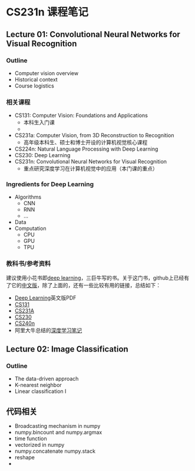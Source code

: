 # CS231n 课程笔记

## Lecture 01: Convolutional Neural Networks for Visual Recognition

### Outline

* Computer vision overview 
* Historical context 
* Course logistics

### 相关课程

* CS131: Computer Vision: Foundations and Applications
	* 本科生入门课
	* 
* CS231a: Computer Vision, from 3D Reconstruction to Recognition
	* 高年级本科生、硕士和博士开设的计算机视觉核心课程
* CS224n: Natural Language Processing with Deep Learning
* CS230: Deep Learning
* CS231n: Convolutional Neural Networks for Visual Recognition
	* 重点研究深度学习在计算机视觉中的应用（本门课的重点）

### Ingredients for Deep Learning

* Algorithms
	* CNN
	* RNN
	* ...
* Data
* Computation
	* CPU
	* GPU
	* TPU

### 教科书/参考资料
建议使用小花书即[deep learning][1]，三巨牛写的书。关于这门书，github上已经有了它的[中文版][2]，除了上面的，还有一些比较有用的链接，总结如下：

* [Deep Learning][3]英文版PDF
* [CS131][4]
* [CS231A][5]
* [CS230][6]
* [CS240n][7]
* 阿里大牛总结的[深度学习笔记][8]

[1]: http://www.deeplearningbook.org
[2]: https://github.com/exacity/deeplearningbook-chinese
[3]: https://github.com/janishar/mit-deep-learning-book-pdf
[4]: http://vision.stanford.edu/teaching/cs131_fall1819/index.html
[5]: http://web.stanford.edu/class/cs231a/
[6]: http://cs230.stanford.edu/
[7]: https://web.stanford.edu/class/cs224n/
[8]: https://github.com/huaxz1986/deep_learning_notes

## Lecture 02: Image Classification 

### Outline

* The data-driven approach 
* K-nearest neighbor
* Linear classification I




## 代码相关

* Broadcasting mechanism in numpy
* numpy.bincount and numpy.argmax
* time function
* vectorized in numpy
* numpy.concatenate numpy.stack
* reshape
* 


